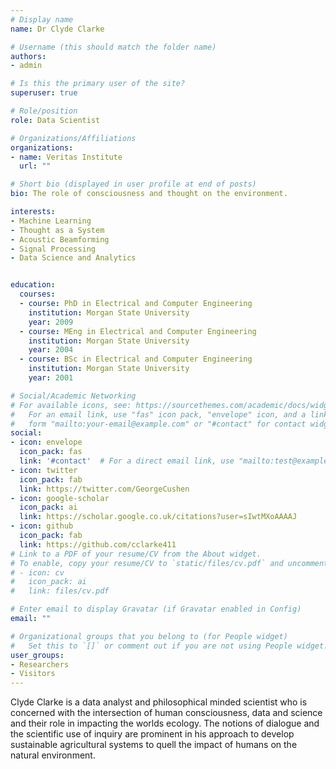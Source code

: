 ```yaml
---
# Display name
name: Dr Clyde Clarke

# Username (this should match the folder name)
authors:
- admin

# Is this the primary user of the site?
superuser: true

# Role/position
role: Data Scientist

# Organizations/Affiliations
organizations:
- name: Veritas Institute
  url: ""

# Short bio (displayed in user profile at end of posts)
bio: The role of consciousness and thought on the environment.

interests:
- Machine Learning
- Thought as a System
- Acoustic Beamforming
- Signal Processing
- Data Science and Analytics


education:
  courses:
  - course: PhD in Electrical and Computer Engineering
    institution: Morgan State University
    year: 2009
  - course: MEng in Electrical and Computer Engineering
    institution: Morgan State University
    year: 2004
  - course: BSc in Electrical and Computer Engineering
    institution: Morgan State University
    year: 2001

# Social/Academic Networking
# For available icons, see: https://sourcethemes.com/academic/docs/widgets/#icons
#   For an email link, use "fas" icon pack, "envelope" icon, and a link in the
#   form "mailto:your-email@example.com" or "#contact" for contact widget.
social:
- icon: envelope
  icon_pack: fas
  link: '#contact'  # For a direct email link, use "mailto:test@example.org".
- icon: twitter
  icon_pack: fab
  link: https://twitter.com/GeorgeCushen
- icon: google-scholar
  icon_pack: ai
  link: https://scholar.google.co.uk/citations?user=sIwtMXoAAAAJ
- icon: github
  icon_pack: fab
  link: https://github.com/cclarke411
# Link to a PDF of your resume/CV from the About widget.
# To enable, copy your resume/CV to `static/files/cv.pdf` and uncomment the lines below.  
# - icon: cv
#   icon_pack: ai
#   link: files/cv.pdf

# Enter email to display Gravatar (if Gravatar enabled in Config)
email: ""

# Organizational groups that you belong to (for People widget)
#   Set this to `[]` or comment out if you are not using People widget.  
user_groups:
- Researchers
- Visitors
---
```


Clyde Clarke is a data analyst and philosophical minded scientist who is concerned with the intersection of human consciousness, data and science and their role in impacting the worlds ecology. The notions of dialogue and the scientific use of inquiry are prominent in his approach to develop sustainable agricultural systems to quell the impact of humans on the natural environment.
